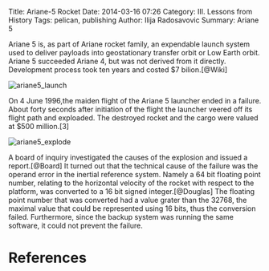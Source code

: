 Title: Ariane-5 Rocket
Date: 2014-03-16 07:26
Category: III. Lessons from History
Tags: pelican, publishing
Author: Ilija Radosavovic
Summary: Ariane 5

Ariane 5 is, as part of Ariane rocket family, an expendable launch system used
to deliver payloads into geostationary transfer orbit or Low Earth orbit. 
Ariane 5 succeeded Ariane 4, but was not derived from it directly. 
Development process took ten years and costed $7 bilion.[@Wiki]
     
     
![ariane5_launch](../images/ariane5_launch.jpg)
     
     
On 4 June 1996,the maiden flight of the Ariane 5 launcher ended in a failure.
About forty seconds after initiation of the flight the launcher veered off 
its flight path and exploaded. The destroyed rocket and the cargo were valued
at $500 million.[3]
      
      
![ariane5_explode](../images/ariane5_explode.jpg)    
     
     
A board of inquiry investigated the causes of the explosion and issued a report.[@Board]
It turned out that the technical cause of the failure was the operand error in the inertial
reference system. Namely a 64 bit floating point number, relating to the horizontal
velocity of the rocket with respect to the platform, was converted to a 16 bit signed
integer.[@Douglas] The floating point number that was converted had a value grater
than the 32768, the maximal value that could be represented using 16 bits, thus
the conversion failed. Furthermore, since the backup system was running the same
software, it could not prevent the failure. 




References
========================================
[@Wiki "Wikipedia, Ariane 5"]: http://en.wikipedia.org/wiki/Ariane_5
[@Board "Inquiry Board, Ariane 5 Flight 501 Failure"]: http://www.ima.umn.edu/~arnold/disasters/ariane5rep.html
[@Douglas "Arnold Douglas, Two Disasters caused by Computer Arithmetic Errors"]: http://www.ima.umn.edu/~arnold/455.f96/disasters.html

